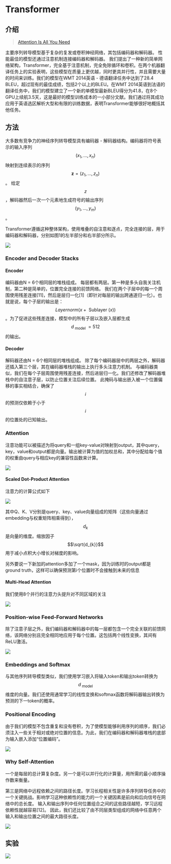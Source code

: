 # Transformer

##  介绍

> [Attention Is All You Need](https://arxiv.org/pdf/1706.03762.pdf)

主要序列转导模型基于复杂的复发或卷积神经网络，其包括编码器和解码器。 性能最佳的模型还通过注意机制连接编码器和解码器。 我们提出了一种新的简单网络架构，Transformer，完全基于注意机制，完全免除循环和卷积。在两个机器翻译任务上的实验表明，这些模型在质量上更优越，同时更具并行性，并且需要大量的时间来训练。我们的模型在WMT 2014英语 - 德语翻译任务中达到了28.4 BLEU，超过现有的最佳成绩，包括2个以上的BLEU。在WMT 2014英语到法语的翻译任务中，我们的模型建立了一个新的单模型最新BLEU得分为41.8，在8个GPU上续航3.5天，这是最好的模型训练成本的一小部分文献。我们通过将其成功应用于英语选区解析大型和有限的训练数据，表明Transformer能够很好地概括其他任务。

## 方法

大多数有竞争力的神经序列转导模型具有编码器 - 解码器结构。编码器将符号表示的输入序列 $$\left(x_{1}, \dots, x_{n}\right)$$ 映射到连续表示的序列 $$\mathbf{z}=\left(z_{1}, \dots, z_{n}\right)$$ 。 给定 $$z$$ ，解码器然后一次一个元素地生成符号的输出序列 $$\left(y_{1}, \dots, y_{m}\right)$$ 。

Transformer遵循这种整体架构，使用堆叠的自注意和逐点，完全连接的层，用于编码器和解码器，分别如图1的左半部分和右半部分所示。

![](../../.gitbook/assets/image%20%28177%29.png)



### Encoder and Decoder Stacks

#### Encoder

编码器由N = 6个相同层的堆栈组成。 每层都有两层。第一种是多头自我关注机制，第二种是简单的，位置完全连接的前馈网络。 我们在两个子层中的每一个周围使用残差连接\[11\]，然后是层归一化\[1\]（即针对每层的输出跨通道归一化）。也就是说，每个子层的输出是： $$Layernorm(x+\text { Sublayer }(x))$$ 。为了促进这些残差连接，模型中的所有子层以及嵌入层都生成 $$d_{\text { model }}=512$$ 的输出。

#### Decoder

解码器还由N = 6个相同层的堆栈组成。 除了每个编码器层中的两层之外，解码器还插入第三个层，其在编码器堆栈的输出上执行多头注意力机制。 与编码器类似，我们在每个子层周围使用残差连接，然后进层归一化。我们还修改了解码器堆栈中的自注意子层，以防止位置关注后续位置。 此掩码与输出嵌入被一个位置偏移的事实相结合，确保了 $$i$$ 的预测仅依赖于小于 $$i$$ 的位置处的已知输出。

### Attention

注意功能可以被描述为将query和一组key-value对映射到output，其中query，key，value和output都是向量。输出被计算为值的加权总和，其中分配给每个值的权重由query与相应key的兼容性函数来计算。

![](../../.gitbook/assets/image%20%28236%29.png)

#### Scaled Dot-Product Attention

注意力的计算公式如下

![](../../.gitbook/assets/image%20%2869%29.png)

其中Q、K、V分别是query、key、value向量组成的矩阵（这些向量通过embedding与权重矩阵相乘得到）， $$d_{k}$$ 是向量的维度。缩放因子 $$\sqrt{d_{k}}$$ 用于减小点积大小增长对梯度的影响。

另外要说一下新加的attention多加了一个mask，因为训练时的output都是ground truth，这样可以确保预测第i个位置时不会接触到未来的信息

#### Multi-Head Attention

我们使用8个并行的注意力头提升对不同区域的关注

![](../../.gitbook/assets/image%20%28114%29.png)

### Position-wise Feed-Forward Networks

除了注意子层之外，我们编码器和解码器中的每一层都包含一个完全关联的前馈网络，该网络分别且完全相同地应用于每个位置。这包括两个线性变换，其间有ReLU激活。

![](../../.gitbook/assets/image%20%2873%29.png)

### Embeddings and Softmax

与其他序列转导模型类似，我们使用学习嵌入将输入token和输出token转换为 $$d_{\text { model }}$$ 维度的向量。我们还使用通常学习的线性变换和softmax函数将解码器输出转换为预测的下一token的概率。

### Positional Encoding

由于我们的模型不包含重复和没有卷积，为了使模型能够利用序列的顺序，我们必须注入一些关于相对或绝对位置的信息。为此，我们在编码器和解码器堆栈的底部为输入嵌入添加“位置编码”。

![](../../.gitbook/assets/image%20%28193%29.png)

### Why Self-Attention

一个是每层的总计算复杂度。另一个是可以并行化的计算量，用所需的最小顺序操作数来衡量。

第三是网络中远程依赖之间的路径长度。学习长程相关性是许多序列转导任务中的一个关键挑战。影响学习这种依赖性的能力的一个关键因素是前向和后向信号在网络中的总长度。 输入和输出序列中任何位置组合之间的这些路径越短，学习远程依赖性就越容易\[12\]。 因此，我们还比较了由不同层类型组成的网络中任意两个输入和输出位置之间的最大路径长度。

![](../../.gitbook/assets/image%20%28101%29.png)

## 实验

![](../../.gitbook/assets/image%20%2899%29.png)



